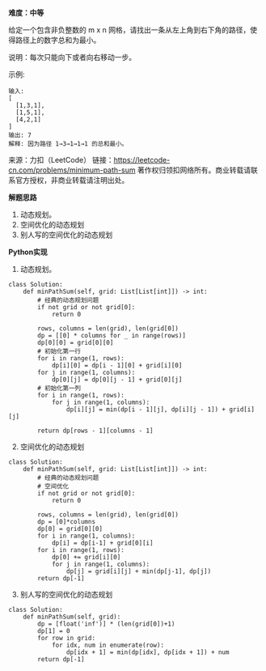 **难度：中等**     

给定一个包含非负整数的 m x n 网格，请找出一条从左上角到右下角的路径，使得路径上的数字总和为最小。

说明：每次只能向下或者向右移动一步。

示例:
```
输入:
[
  [1,3,1],
  [1,5,1],
  [4,2,1]
]
输出: 7
解释: 因为路径 1→3→1→1→1 的总和最小。
```
来源：力扣（LeetCode）
链接：https://leetcode-cn.com/problems/minimum-path-sum
著作权归领扣网络所有。商业转载请联系官方授权，非商业转载请注明出处。     

**解题思路**    

1. 动态规划。     
2. 空间优化的动态规划    
3. 别人写的空间优化的动态规划    

**Python实现**     
1. 动态规划。     
```
class Solution:
    def minPathSum(self, grid: List[List[int]]) -> int:
        # 经典的动态规划问题
        if not grid or not grid[0]:
            return 0
        
        rows, columns = len(grid), len(grid[0])
        dp = [[0] * columns for _ in range(rows)]
        dp[0][0] = grid[0][0]
        # 初始化第一行
        for i in range(1, rows):
            dp[i][0] = dp[i - 1][0] + grid[i][0]
        for j in range(1, columns):
            dp[0][j] = dp[0][j - 1] + grid[0][j]
        # 初始化第一列
        for i in range(1, rows):
            for j in range(1, columns):
                dp[i][j] = min(dp[i - 1][j], dp[i][j - 1]) + grid[i][j]
        
        return dp[rows - 1][columns - 1]
```
2. 空间优化的动态规划    
```
class Solution:
    def minPathSum(self, grid: List[List[int]]) -> int:
        # 经典的动态规划问题
        # 空间优化
        if not grid or not grid[0]:
            return 0

        rows, columns = len(grid), len(grid[0])
        dp = [0]*columns
        dp[0] = grid[0][0]
        for i in range(1, columns):
            dp[i] = dp[i-1] + grid[0][i]
        for i in range(1, rows):
            dp[0] += grid[i][0]
            for j in range(1, columns):
                dp[j] = grid[i][j] + min(dp[j-1], dp[j])
        return dp[-1]
```
3. 别人写的空间优化的动态规划    
```
class Solution:
    def minPathSum(self, grid):
        dp = [float('inf')] * (len(grid[0])+1)
        dp[1] = 0
        for row in grid:
            for idx, num in enumerate(row):
                dp[idx + 1] = min(dp[idx], dp[idx + 1]) + num
        return dp[-1]
```
